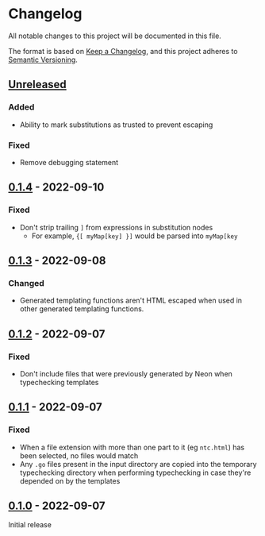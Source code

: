 # Changelog

All notable changes to this project will be documented in this file.

The format is based on [Keep a Changelog](https://keepachangelog.com/en/1.0.0/), and this project adheres to [Semantic Versioning](https://semver.org/spec/v2.0.0.html).

## [Unreleased]
### Added
* Ability to mark substitutions as trusted to prevent escaping
### Fixed
* Remove debugging statement

## [0.1.4] - 2022-09-10
### Fixed
* Don't strip trailing `]` from expressions in substitution nodes
	* For example, `{[ myMap[key] }]` would be parsed into `myMap[key`

## [0.1.3] - 2022-09-08
### Changed
* Generated templating functions aren't HTML escaped when used in other generated templating functions.

## [0.1.2] - 2022-09-07
### Fixed
* Don't include files that were previously generated by Neon when typechecking templates

## [0.1.1] - 2022-09-07
### Fixed
* When a file extension with more than one part to it (eg `ntc.html`) has been selected, no files would match
* Any `.go` files present in the input directory are copied into the temporary typechecking directory when performing typechecking in case they're depended on by the templates

## [0.1.0] - 2022-09-07
Initial release

[Unreleased]: https://github.com/codemicro/go-neon/compare/v0.1.4...HEAD
[0.1.4]: https://github.com/codemicro/go-neon/releases/tag/v0.1.4
[0.1.3]: https://github.com/codemicro/go-neon/releases/tag/v0.1.3
[0.1.2]: https://github.com/codemicro/go-neon/releases/tag/v0.1.2
[0.1.1]: https://github.com/codemicro/go-neon/releases/tag/v0.1.1
[0.1.0]: https://github.com/codemicro/go-neon/releases/tag/v0.1.0
